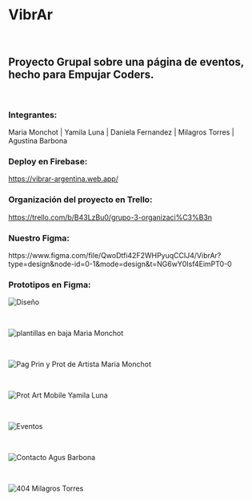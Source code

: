 <h1>VibrAr</h1>
<br>
<h2>Proyecto Grupal sobre una página de eventos, hecho para Empujar Coders.</h2>
<br>
<h3>Integrantes:</h3>

Maria Monchot   |    Yamila Luna   |    Daniela Fernandez   |    Milagros Torres   |    Agustina Barbona 
<br>

<h3>Deploy en Firebase:</h3>

https://vibrar-argentina.web.app/
<br>

<h3>Organización del proyecto en Trello:</h3>

https://trello.com/b/B43LzBu0/grupo-3-organizaci%C3%B3n
<br>

<h3>Nuestro Figma:</h3>
https://www.figma.com/file/QwoDtfi42F2WHPyuqCCIJ4/VibrAr?type=design&node-id=0-1&mode=design&t=NG6wY0Isf4EimPT0-0
<br>

<h3>Prototipos en Figma:</h3>

![Diseño](https://github.com/KateClysm/VibrAr/assets/109751647/ea18a160-5e9e-4f78-a646-ce00010cdfa2)

<br>

![plantillas en baja Maria Monchot](https://github.com/KateClysm/VibrAr/assets/109751647/13d68f4f-d201-4ff3-a85c-627fe9cdab58)

<br>

![Pag Prin y Prot de Artista Maria Monchot](https://github.com/KateClysm/VibrAr/assets/109751647/e1af774a-2f9d-4142-89fc-e2a83a6a8eaf)

<br>

![Prot Art Mobile Yamila Luna](https://github.com/KateClysm/VibrAr/assets/109751647/7d5433bd-f509-4101-8c25-58b9e98a3426)

<br>

![Eventos](https://github.com/KateClysm/VibrAr/assets/109751647/42a22387-144d-44fd-8b4b-a8fd26cb860e)

<br>

![Contacto Agus Barbona](https://github.com/KateClysm/VibrAr/assets/109751647/0d0cdbc9-e1ec-48ea-83ab-1cad666739aa)

<br>

![404 Milagros Torres](https://github.com/KateClysm/VibrAr/assets/109751647/cf6d60ba-ccf9-416a-8ff1-56221d50f349)
